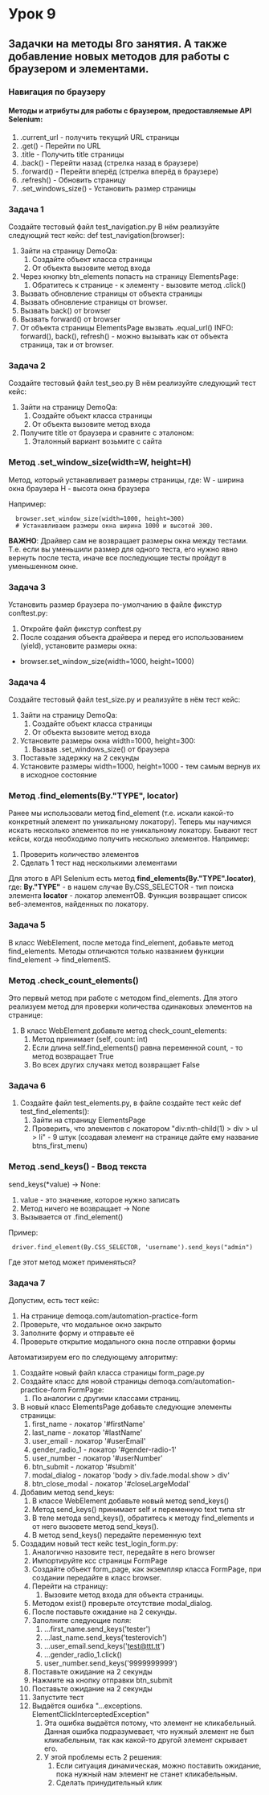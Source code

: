 # Урок 9

## Задачки на методы 8го занятия. А также добавление новых методов для работы с браузером и элементами. 

### Навигация по браузеру
#### Методы и атрибуты для работы с браузером, предоставляемые API Selenium:
1. .current_url - получить текущий URL страницы
2. .get() - Перейти по URL
3. .title - Получить title страницы
4. .back() - Перейти назад (стрелка назад в браузере)
5. .forward() - Перейти вперёд (стрелка вперёд в браузере)
6. .refresh() - Обновить страницу
7. .set_windows_size() - Установить размер страницы

### Задача 1
Создайте тестовый файл test_navigation.py
В нём реализуйте следующий тест кейс: def test_navigation(browser):
1. Зайти на страницу DemoQa:
   1. Создайте объект класса страницы 
   2. От объекта вызовите метод входа
2. Через кнопку btn_elements попасть на страницу ElementsPage:
   1. Обратитесь к странице - к элементу - вызовите метод .click()  
3. Вызвать обновление страницы от объекта страницы
4. Вызвать обновление страницы от browser.
5. Вызвать back() от browser
6. Вызвать forward() от browser
7. От объекта страницы ElementsPage вызвать .equal_url()
INFO: forward(), back(), refresh() - можно вызывать как от объекта страница, так и от browser.

### Задача 2
Создайте тестовый файл test_seo.py
В нём реализуйте следующий тест кейс:
1. Зайти на страницу DemoQa:
   1. Создайте объект класса страницы
   2. От объекта вызовите метод входа
2. Получите title от браузера и сравните с эталоном:
   1. Эталонный вариант возьмите с сайта

### Метод .set_window_size(width=W, height=H)
Метод, который устанавливает размеры страницы, где:
W - ширина окна браузера
H - высота окна браузера

Например:

      browser.set_window_size(width=1000, height=300) 
      # Устанавливаем размеры окна ширина 1000 и высотой 300.
**ВАЖНО**: Драйвер сам не возвращает размеры окна между тестами. Т.е. если вы уменьшили размер для одного теста, его нужно явно вернуть после теста, иначе все последующие тесты пройдут в уменьшенном окне.

### Задача 3
Установить размер браузера по-умолчанию в файле фикстур conftest.py:
1. Откройте файл фикстур conftest.py
2. После создания объекта драйвера и перед его использованием (yield), установите размеры окна:
- browser.set_window_size(width=1000, height=1000) 

### Задача 4
Создайте тестовый файл test_size.py и реализуйте в нём тест кейс:
1. Зайти на страницу DemoQa:
   1. Создайте объект класса страницы
   2. От объекта вызовите метод входа
2. Установите размеры окна width=1000, height=300:
   1. Вызвав .set_windows_size() от браузера
3. Поставьте задержку на 2 секунды
4. Установите размеры width=1000, height=1000 - тем самым вернув их в исходное состояние

### Метод .find_elements(By."TYPE", locator)
Ранее мы использовали метод find_element (т.е. искали какой-то конкретный элемент по уникальному локатору).
Теперь мы научимся искать несколько элементов по не уникальному локатору.
Бывают тест кейсы, когда необходимо получить несколько элементов.
Например: 
1. Проверить количество элементов
2. Сделать 1 тест над несколькими элементами

Для этого в API Selenium есть метод **find_elements(By."TYPE".locator)**, где:
**By."TYPE"** - в нашем случае By.CSS_SELECTOR - тип поиска элемента
**locator** - локатор элементОВ.
Функция возвращает список веб-элементов, найденных по локатору.

### Задача 5
В класс WebElement, после метода find_element, добавьте метод find_elements.
Методы отличаются только названием функции find_element -> find_elementS.

### Метод .check_count_elements()
Это первый метод при работе с методом find_elements.
Для этого реализуем метод для проверки количества одинаковых элементов на странице:
1. В класс WebElement добавьте метод check_count_elements:
   1. Метод принимает (self, count: int)
   2. Если длина self.find_elements() равна переменной count, - то метод возвращает True
   3. Во всех других случаях метод возвращает False

### Задача 6
1. Создайте файл test_elements.py, в файле создайте тест кейс def test_find_elements():
   1. Зайти на страницу ElementsPage
   2. Проверить, что элементов с локатором "div:nth-child(1) > div > ul > li" - 9 штук
      (создавая элемент на странице дайте ему название btns_first_menu)

### Метод .send_keys() - Ввод текста
send_keys(*value) -> None:
1. value - это значение, которое нужно записать
2. Метод ничего не возвращает -> None
3. Вызывается от .find_element()

Пример: 


     driver.find_element(By.CSS_SELECTOR, 'username').send_keys("admin")

Где этот метод может применяться? 
### Задача 7
Допустим, есть тест кейс:
1. На странице demoqa.com/automation-practice-form
2. Проверьте, что модальное окно закрыто
3. Заполните форму и отправьте её
4. Проверьте открытие модального окна после отправки формы

Автоматизируем его по следующему алгоритму:
1. Создайте новый файл класса страницы form_page.py
2. Создайте класс для новой страницы demoqa.com/automation-practice-form FormPage:
   1. По аналогии с другими классами страниц.
3. В новый класс ElementsPage добавьте следующие элементы страницы:
   1. first_name - локатор '#firstName'
   2. last_name - локатор '#lastName'
   3. user_email - локатор '#userEmail'
   4. gender_radio_1 - локатор '#gender-radio-1'
   5. user_number - локатор '#userNumber'
   6. btn_submit - локатор '#submit'
   7. modal_dialog - локатор 'body > div.fade.modal.show > div'
   8. btn_close_modal - локатор '#closeLargeModal'
4. Добавим метод send_keys:
   1. В классе WebElement добавьте новый метод send_keys()
   2. Метод send_keys() принимает self и переменную text типа str
   3. В теле метода send_keys(), обратитесь к методу find_elements и от него вызовете метод send_keys().
   4. В метод send_keys() передайте переменную text
5. Создадим новый тест кейс test_login_form.py:
   1. Аналогично назовите тест, передайте в него browser
   2. Импортируйте ксс страницы FormPage
   3. Создайте объект form_page, как экземпляр класса FormPage, при создании передайте в класс browser.
   4. Перейти на страницу:
      1. Вызовите метод входа для объекта страницы.
   5. Методом exist() проверьте отсутствие modal_dialog.
   6. После поставьте ожидание на 2 секунды.
   7. Заполните следующие поля:
      1. ...first_name.send_keys('tester')
      2. ...last_name.send_keys('testerovich')
      3. ...user_email.send_keys('test@ttt.tt')
      4. ...gender_radio_1.click()
      5. user_number.send_keys('9999999999')
   8. Поставьте ожидание на 2 секунды 
   9. Нажмите на кнопку отправки btn_submit
   10. Поставьте ожидание на 2 секунды
   11. Запустите тест
   12. Выдаётся ошибка "...exceptions. ElementClickInterceptedException"
       1. Эта ошибка выдаётся потому, что элемент не кликабельный.
       Данная ошибка подразумевает, что нужный элемент не был кликабельным, так как какой-то другой элемент скрывает его.
       2. У этой проблемы есть 2 решения:
           1. Если ситуация динамическая, можно поставить ожидание, пока нужный нам элемент не станет кликабельным.
           2. Сделать принудительный клик

